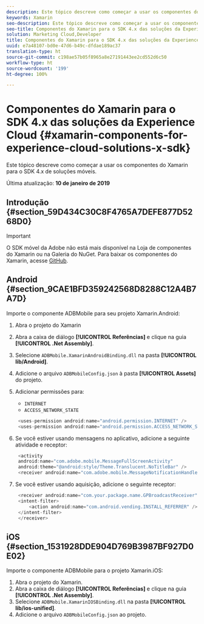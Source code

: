 ```yaml
---
description: Este tópico descreve como começar a usar os componentes do Xamarin para o SDK 4.x de soluções móveis.
keywords: Xamarin
seo-description: Este tópico descreve como começar a usar os componentes do Xamarin para o SDK 4.x de soluções móveis.
seo-title: Componentes do Xamarin para o SDK 4.x das soluções da Experience Cloud
solution: Marketing Cloud,Developer
title: Componentes do Xamarin para o SDK 4.x das soluções da Experience Cloud
uuid: e7a48107-bd0e-47d6-b49c-dfdae189ac37
translation-type: ht
source-git-commit: c198ae57b05f8965a8e27191443ee2cd552d6c50
workflow-type: ht
source-wordcount: '199'
ht-degree: 100%

---
```



# Componentes do Xamarin para o SDK 4.x das soluções da Experience Cloud {#xamarin-components-for-experience-cloud-solutions-x-sdk}

Este tópico descreve como começar a usar os componentes do Xamarin para o SDK 4.x de soluções móveis.

Última atualização: **10 de janeiro de 2019**

## Introdução {#section_59D434C30C8F4765A7DEFE877D5268D0}

>[!IMPORTANT]
>
>O SDK móvel da Adobe não está mais disponível na Loja de componentes do Xamarin ou na Galeria do NuGet. Para baixar os componentes do Xamarin, acesse [GitHub](https://github.com/Adobe-Marketing-Cloud/mobile-services).

## Android {#section_9CAE1BFD359242568D8288C12A4B7A7D}

Importe o componente ADBMobile para seu projeto Xamarin.Android:

1. Abra o projeto do Xamarin
1. Abra a caixa de diálogo **[!UICONTROL Referências]** e clique na guia **[!UICONTROL .Net Assembly]**.
1. Selecione `ADBMobile.XamarinAndroidBinding.dll` na pasta **[!UICONTROL lib/Android]**.
1. Adicione o arquivo `ADBMobileConfig.json` à pasta **[!UICONTROL Assets]** do projeto.
1. Adicionar permissões para:

   * `INTERNET`
   * `ACCESS_NETWORK_STATE`

   ```java
    <uses-permission android:name="android.permission.INTERNET" />
    <uses-permission android:name="android.permission.ACCESS_NETWORK_STATE" />
   ```

1. Se você estiver usando mensagens no aplicativo, adicione a seguinte atividade e receptor:

   ```java
    <activity 
    android:name="com.adobe.mobile.MessageFullScreenActivity" 
    android:theme="@android:style/Theme.Translucent.NoTitleBar" />
    <receiver android:name="com.adobe.mobile.MessageNotificationHandler" />
   ```

1. Se você estiver usando aquisição, adicione o seguinte receptor:

   ```java
    <receiver android:name="com.your.package.name.GPBroadcastReceiver" android:exported="true">
    <intent-filter>
        <action android:name="com.android.vending.INSTALL_REFERRER" />
    </intent-filter>
    </receiver>
   ```

## iOS {#section_1531928DDE904D769B3987BF927D0E02}

Importe o componente ADBMobile para o projeto Xamarin.iOS:

1. Abra o projeto do Xamarin.
1. Abra a caixa de diálogo **[!UICONTROL Referências]** e clique na guia **[!UICONTROL .Net Assembly]**.
1. Selecione `ADBMobile.XamarinIOSBinding.dll` na pasta **[!UICONTROL lib/ios-unified]**.
1. Adicione o arquivo `ADBMobileConfig.json` ao projeto.
